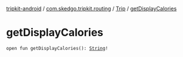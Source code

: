 [tripkit-android](../../index.md) / [com.skedgo.tripkit.routing](../index.md) / [Trip](index.md) / [getDisplayCalories](./get-display-calories.md)

# getDisplayCalories

`open fun getDisplayCalories(): `[`String`](https://kotlinlang.org/api/latest/jvm/stdlib/kotlin/-string/index.html)`!`